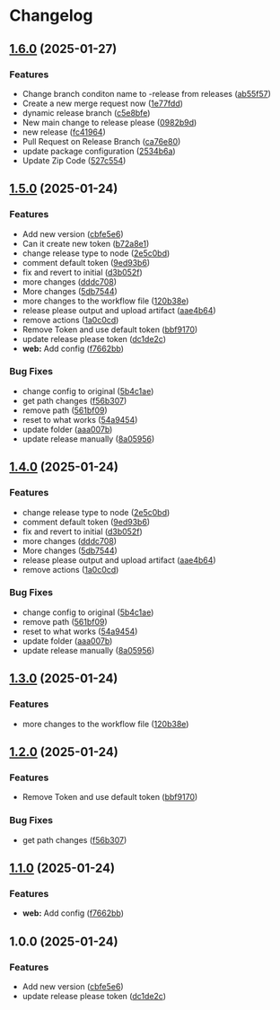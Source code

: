 # Changelog

## [1.6.0](https://github.com/milinddesai-uss/test_release/compare/v1.5.0...v1.6.0) (2025-01-27)


### Features

* Change branch conditon name to -release from releases ([ab55f57](https://github.com/milinddesai-uss/test_release/commit/ab55f5746f6ceffe63ba0c65dcdb8a846e961972))
* Create a new merge request now ([1e77fdd](https://github.com/milinddesai-uss/test_release/commit/1e77fdde67af6207834e136b4102d68bee3a14ee))
* dynamic release branch ([c5e8bfe](https://github.com/milinddesai-uss/test_release/commit/c5e8bfebf5a67db6fef1b4b74bad833d92ae4cc7))
* New main change to release please ([0982b9d](https://github.com/milinddesai-uss/test_release/commit/0982b9deb074f3ab57493b7807ffda74978d9b38))
* new release ([fc41964](https://github.com/milinddesai-uss/test_release/commit/fc4196409952e3533132b61e447f943f64d9ea18))
* Pull Request on Release Branch ([ca76e80](https://github.com/milinddesai-uss/test_release/commit/ca76e80085c217ff9bbbab8f7190b06916582c2a))
* update package configuration ([2534b6a](https://github.com/milinddesai-uss/test_release/commit/2534b6a633d588779a7749db2793fbc88876917b))
* Update Zip Code ([527c554](https://github.com/milinddesai-uss/test_release/commit/527c5545aca33f6c4d1543888107bb432535a9aa))

## [1.5.0](https://github.com/milinddesai-uss/test_release/compare/v1.4.0...v1.5.0) (2025-01-24)


### Features

* Add new version ([cbfe5e6](https://github.com/milinddesai-uss/test_release/commit/cbfe5e67f69cb33e4bc27fa5b5632b7cfa1ef827))
* Can it create new token ([b72a8e1](https://github.com/milinddesai-uss/test_release/commit/b72a8e1100d721969bdf575fa4cbb393e4a7baef))
* change release type to node ([2e5c0bd](https://github.com/milinddesai-uss/test_release/commit/2e5c0bda675c7e1cc721131d89d9c7a6270da849))
* comment default token ([9ed93b6](https://github.com/milinddesai-uss/test_release/commit/9ed93b6769b01859421f90138bb8a48691c18e9a))
* fix and revert to initial ([d3b052f](https://github.com/milinddesai-uss/test_release/commit/d3b052f676ce1040967851d29d2026f98076356e))
* more changes ([dddc708](https://github.com/milinddesai-uss/test_release/commit/dddc708f68dff4a5a5462c0f28bdddb2177c9c98))
* More changes ([5db7544](https://github.com/milinddesai-uss/test_release/commit/5db7544ebe77372302caa3dc0d8b8e710a714062))
* more changes to the workflow file ([120b38e](https://github.com/milinddesai-uss/test_release/commit/120b38ed77ad992c2f5852b1efdcbdf6b5e02243))
* release please output and upload artifact ([aae4b64](https://github.com/milinddesai-uss/test_release/commit/aae4b64fc32123ed7282d6b686ae65f128448e7b))
* remove actions ([1a0c0cd](https://github.com/milinddesai-uss/test_release/commit/1a0c0cdf131b4a4bd59d8119dc9b43e49fdda027))
* Remove Token and use default token ([bbf9170](https://github.com/milinddesai-uss/test_release/commit/bbf91709ccba37e5d5ddae823f3b18eb3119c8ac))
* update release please token ([dc1de2c](https://github.com/milinddesai-uss/test_release/commit/dc1de2c4287bf8fbff9dfc90d3d774d0039b37fe))
* **web:** Add config ([f7662bb](https://github.com/milinddesai-uss/test_release/commit/f7662bb67e15e35da85af7bf2e499fafee1493a6))


### Bug Fixes

* change config to original ([5b4c1ae](https://github.com/milinddesai-uss/test_release/commit/5b4c1ae579814be97568ef34d460bf1d3823b9a2))
* get path changes ([f56b307](https://github.com/milinddesai-uss/test_release/commit/f56b3079278c8526b9f6506c1ec0032c9e344304))
* remove path ([561bf09](https://github.com/milinddesai-uss/test_release/commit/561bf095ad2ff976d5c3cde7ecec2a693cf0c223))
* reset to what works ([54a9454](https://github.com/milinddesai-uss/test_release/commit/54a9454b3494537b2e2e6639f486528e2fbf1345))
* update folder ([aaa007b](https://github.com/milinddesai-uss/test_release/commit/aaa007b6c1796fe227dec82186b9f38cc3d3b867))
* update release manually ([8a05956](https://github.com/milinddesai-uss/test_release/commit/8a0595640529600e25979f01a6f46f64cffbd832))

## [1.4.0](https://github.com/milinddesai-uss/test_release/compare/v1.3.0...v1.4.0) (2025-01-24)


### Features

* change release type to node ([2e5c0bd](https://github.com/milinddesai-uss/test_release/commit/2e5c0bda675c7e1cc721131d89d9c7a6270da849))
* comment default token ([9ed93b6](https://github.com/milinddesai-uss/test_release/commit/9ed93b6769b01859421f90138bb8a48691c18e9a))
* fix and revert to initial ([d3b052f](https://github.com/milinddesai-uss/test_release/commit/d3b052f676ce1040967851d29d2026f98076356e))
* more changes ([dddc708](https://github.com/milinddesai-uss/test_release/commit/dddc708f68dff4a5a5462c0f28bdddb2177c9c98))
* More changes ([5db7544](https://github.com/milinddesai-uss/test_release/commit/5db7544ebe77372302caa3dc0d8b8e710a714062))
* release please output and upload artifact ([aae4b64](https://github.com/milinddesai-uss/test_release/commit/aae4b64fc32123ed7282d6b686ae65f128448e7b))
* remove actions ([1a0c0cd](https://github.com/milinddesai-uss/test_release/commit/1a0c0cdf131b4a4bd59d8119dc9b43e49fdda027))


### Bug Fixes

* change config to original ([5b4c1ae](https://github.com/milinddesai-uss/test_release/commit/5b4c1ae579814be97568ef34d460bf1d3823b9a2))
* remove path ([561bf09](https://github.com/milinddesai-uss/test_release/commit/561bf095ad2ff976d5c3cde7ecec2a693cf0c223))
* reset to what works ([54a9454](https://github.com/milinddesai-uss/test_release/commit/54a9454b3494537b2e2e6639f486528e2fbf1345))
* update folder ([aaa007b](https://github.com/milinddesai-uss/test_release/commit/aaa007b6c1796fe227dec82186b9f38cc3d3b867))
* update release manually ([8a05956](https://github.com/milinddesai-uss/test_release/commit/8a0595640529600e25979f01a6f46f64cffbd832))

## [1.3.0](https://github.com/milinddesai-uss/test_release/compare/v1.2.0...v1.3.0) (2025-01-24)


### Features

* more changes to the workflow file ([120b38e](https://github.com/milinddesai-uss/test_release/commit/120b38ed77ad992c2f5852b1efdcbdf6b5e02243))

## [1.2.0](https://github.com/milinddesai-uss/test_release/compare/v1.1.0...v1.2.0) (2025-01-24)


### Features

* Remove Token and use default token ([bbf9170](https://github.com/milinddesai-uss/test_release/commit/bbf91709ccba37e5d5ddae823f3b18eb3119c8ac))


### Bug Fixes

* get path changes ([f56b307](https://github.com/milinddesai-uss/test_release/commit/f56b3079278c8526b9f6506c1ec0032c9e344304))

## [1.1.0](https://github.com/milinddesai-uss/test_release/compare/v1.0.0...v1.1.0) (2025-01-24)


### Features

* **web:** Add config ([f7662bb](https://github.com/milinddesai-uss/test_release/commit/f7662bb67e15e35da85af7bf2e499fafee1493a6))

## 1.0.0 (2025-01-24)


### Features

* Add new version ([cbfe5e6](https://github.com/milinddesai-uss/test_release/commit/cbfe5e67f69cb33e4bc27fa5b5632b7cfa1ef827))
* update release please token ([dc1de2c](https://github.com/milinddesai-uss/test_release/commit/dc1de2c4287bf8fbff9dfc90d3d774d0039b37fe))
